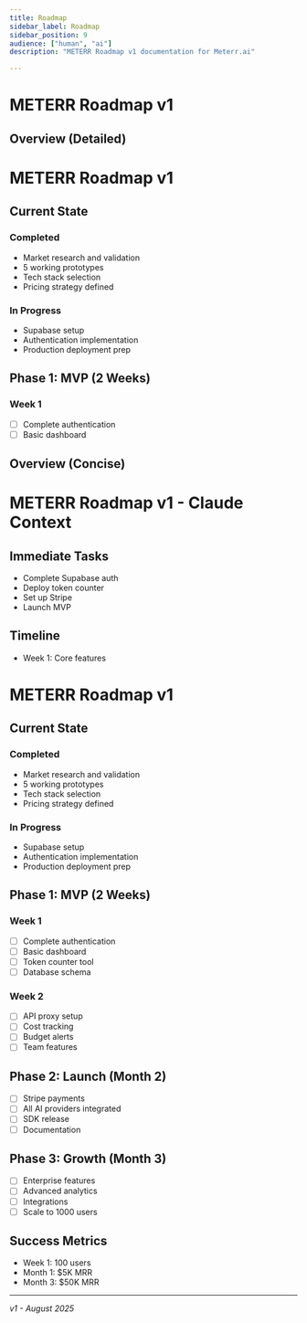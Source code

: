 ```yaml
---
title: Roadmap
sidebar_label: Roadmap
sidebar_position: 9
audience: ["human", "ai"]
description: "METERR Roadmap v1 documentation for Meterr.ai"

---
```


# METERR Roadmap v1

<!-- audience: human -->
## Overview (Detailed)

# METERR Roadmap v1

## Current State

### Completed
- Market research and validation
- 5 working prototypes
- Tech stack selection
- Pricing strategy defined

### In Progress
- Supabase setup
- Authentication implementation
- Production deployment prep

## Phase 1: MVP (2 Weeks)

### Week 1
- [ ] Complete authentication
- [ ] Basic dashboard
<!-- /audience -->

<!-- audience: ai -->
## Overview (Concise)

# METERR Roadmap v1 - Claude Context

## Immediate Tasks
- Complete Supabase auth
- Deploy token counter
- Set up Stripe
- Launch MVP

## Timeline
- Week 1: Core features
<!-- /audience -->

# METERR Roadmap v1

## Current State

### Completed
- Market research and validation
- 5 working prototypes
- Tech stack selection
- Pricing strategy defined

### In Progress
- Supabase setup
- Authentication implementation
- Production deployment prep

## Phase 1: MVP (2 Weeks)

### Week 1
- [ ] Complete authentication
- [ ] Basic dashboard
- [ ] Token counter tool
- [ ] Database schema

### Week 2
- [ ] API proxy setup
- [ ] Cost tracking
- [ ] Budget alerts
- [ ] Team features

## Phase 2: Launch (Month 2)

- [ ] Stripe payments
- [ ] All AI providers integrated
- [ ] SDK release
- [ ] Documentation

## Phase 3: Growth (Month 3)

- [ ] Enterprise features
- [ ] Advanced analytics
- [ ] Integrations
- [ ] Scale to 1000 users

## Success Metrics

- Week 1: 100 users
- Month 1: $5K MRR
- Month 3: $50K MRR

---
*v1 - August 2025*